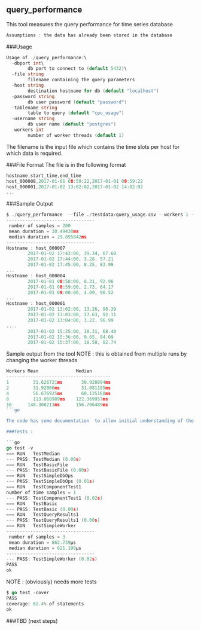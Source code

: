 ## query_performance

This tool measures the query performance for time series database

```go
Assumptions : the data has already been stored in the database
```

###Usage
```go
Usage of ./query_performance:\
  -dbport int\
        db port to connect to (default 5432)\
  -file string
        filename containing the query parameters
  -host string
        destination hostname for db (default "localhost")
  -password string
        db user password (default "password")
  -tablename string
        table to query (default "cpu_usage")
  -username string
        db user name (default "postgres")
  -workers int
        number of worker threads (default 1)
```
      
The filename is the input file which contains the time slots per host
for which data is required.

###File Format 
The file is in the following format
```go
hostname,start_time,end_time
host_000008,2017-01-01 08:59:22,2017-01-01 09:59:22
host_000001,2017-01-02 13:02:02,2017-01-02 14:02:02
...
```

###Sample Output 

```go
$ ./query_performance  --file ./testdata/query_usage.csv --workers 1 --dbport 5432
---------------------------------
 number of samples = 200
 mean duration = 30.49438ms
 median duration = 29.855842ms
---------------------------------
Hostname : host_000007
        2017-01-02 17:43:00, 39.34, 67.60
        2017-01-02 17:44:00, 3.28, 57.21
        2017-01-02 17:45:00, 8.25, 83.98
...
Hostname : host_000004
        2017-01-01 08:58:00, 8.31, 92.96
        2017-01-01 08:59:00, 2.73, 64.17
        2017-01-01 09:00:00, 4.09, 90.52
...
Hostname : host_000001
        2017-01-02 13:02:00, 13.26, 98.39
        2017-01-02 13:03:00, 27.63, 92.11
        2017-01-02 13:04:00, 3.22, 96.99
....
        2017-01-02 15:35:00, 10.31, 68.40
        2017-01-02 15:36:00, 0.65, 84.09
        2017-01-02 15:37:00, 18.50, 82.74

```

Sample output from the tool
NOTE : this is obtained from multiple runs by changing the worker threads

```go
Workers Mean              Median
---------------------------------------
1         31.626721ms       30.928894ms
2         31.92066ms        31.081195ms
4         56.676925ms       60.135168ms
8         113.060989ms    122.369957ms
16      148.308213ms      156.706489ms
```go

The code has some documentation  to allow initial understanding of the data structures. Most of the important data structures are in queryParams.go

###Tests :

```go
go test -v
=== RUN   TestMedian
--- PASS: TestMedian (0.00s)
=== RUN   TestBasicFile
--- PASS: TestBasicFile (0.00s)
=== RUN   TestSimpleDbOps
--- PASS: TestSimpleDbOps (0.01s)
=== RUN   TestComponentTest1
number of time samples = 1
--- PASS: TestComponentTest1 (0.02s)
=== RUN   TestBasic
--- PASS: TestBasic (0.00s)
=== RUN   TestQueryResults1
--- PASS: TestQueryResults1 (0.00s)
=== RUN   TestSimpleWorker
---------------------------------
 number of samples = 3
 mean duration = 862.739µs
 median duration = 621.199µs
---------------------------------
--- PASS: TestSimpleWorker (0.02s)
PASS
ok
```

NOTE : (obviously) needs more tests

```go
$ go test -cover
PASS
coverage: 62.4% of statements
ok
```

###TBD (next steps)



        
